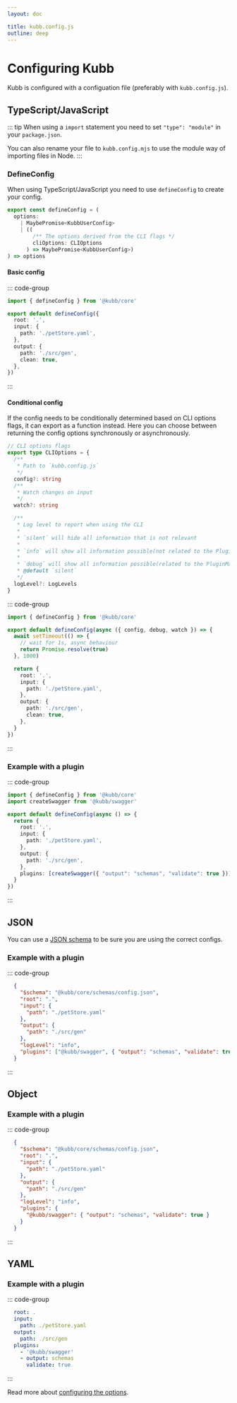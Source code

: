 ```yaml
---
layout: doc

title: kubb.config.js
outline: deep
---
```


# Configuring Kubb
Kubb is configured with a configuation file (preferably with `kubb.config.js`).

## TypeScript/JavaScript

::: tip
When using a `import` statement you need to set `"type": "module"` in your `package.json`.

You can also rename your file to `kubb.config.mjs` to use the module way of importing files in Node.
:::

### DefineConfig

When using TypeScript/JavaScript you need to use `defineConfig` to create your config.

```typescript
export const defineConfig = (
  options:
    | MaybePromise<KubbUserConfig>
    | ((
        /** The options derived from the CLI flags */
        cliOptions: CLIOptions
      ) => MaybePromise<KubbUserConfig>)
) => options
```

#### Basic config

::: code-group

```typescript [kubb.config.js]
import { defineConfig } from '@kubb/core'

export default defineConfig({
  root: '.',
  input: {
    path: './petStore.yaml',
  },
  output: {
    path: './src/gen',
    clean: true,
  },
})
```

:::

#### Conditional config

If the config needs to be conditionally determined based on CLI options flags, it can export as a function instead.
Here you can choose between returning the config options synchronously or asynchronously.

``` typescript
// CLI options flags
export type CLIOptions = {
  /**
   * Path to `kubb.config.js`
   */
  config?: string
  /**
   * Watch changes on input
   */
  watch?: string

  /**
   * Log level to report when using the CLI
   *
   * `silent` will hide all information that is not relevant
   *
   * `info` will show all information possible(not related to the PluginManager)
   *
   * `debug` will show all information possible(related to the PluginManager), handy for seeing logs
   * @default `silent`
   */
  logLevel?: LogLevels
}
```

::: code-group

```typescript [kubb.config.js]
import { defineConfig } from '@kubb/core'

export default defineConfig(async ({ config, debug, watch }) => {
  await setTimeout(() => {
    // wait for 1s, async behaviour
    return Promise.resolve(true)
  }, 1000)

  return {
    root: '.',
    input: {
      path: './petStore.yaml',
    },
    output: {
      path: './src/gen',
      clean: true,
    },
  }
})
```
:::

### Example with a plugin

::: code-group

```typescript [kubb.config.js]
import { defineConfig } from '@kubb/core'
import createSwagger from '@kubb/swagger'

export default defineConfig(async () => {
  return {
    root: '.',
    input: {
      path: './petStore.yaml',
    },
    output: {
      path: './src/gen',
    },
    plugins: [createSwagger({ "output": "schemas", "validate": true })],
  }
})
```
:::

## JSON

You can use a [JSON schema](https://github.com/kubb-project/kubb/blob/main/packages/core/schema.json) to be sure you are using the correct configs.

### Example with a plugin

::: code-group

```json [kubb.json]
  {
    "$schema": "@kubb/core/schemas/config.json",
    "root": ".",
    "input": {
      "path": "./petStore.yaml"
    },
    "output": {
      "path": "./src/gen"
    },
    "logLevel": "info",
    "plugins": ["@kubb/swagger", { "output": "schemas", "validate": true }]
  } 
```
:::

## Object

### Example with a plugin

::: code-group

```json [kubb.json]
  {
    "$schema": "@kubb/core/schemas/config.json",
    "root": ".",
    "input": {
      "path": "./petStore.yaml"
    },
    "output": {
      "path": "./src/gen"
    },
    "logLevel": "info",
    "plugins": {
      "@kubb/swagger": { "output": "schemas", "validate": true }
    }
  } 
```
:::

## YAML

### Example with a plugin

::: code-group

```yaml [.kubbrc]
  root: .
  input:
    path: ./petStore.yaml
  output:
    path: ./src/gen
  plugins:
    - '@kubb/swagger'
    - output: schemas
      validate: true
```

:::

Read more about [configuring the options](/configuration/options).